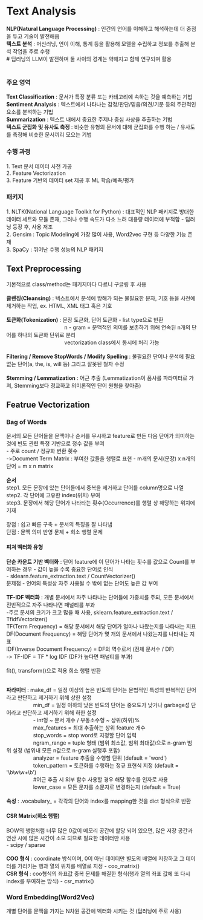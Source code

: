 # **Text Analysis**
**NLP(Natural Language Processing)** : 인간의 언어를 이해하고 해석하는데 더 중점을 두고 기술이 발전해옴 </br>
**텍스트 분석** : 머신러닝, 언이 이해, 통계 등을 활용해 모델을 수립하고 정보를 추출해 분석 작업을 주로 수행</br>
\# 딥러닝의 LLM이 발전하며 둘 사이의 경계는 약해지고 함께 연구되며 활용</br></br>

### 주요 영역
**Text Classification** : 문서가 특정 분류 또는 카테고리에 속하는 것을 예측하는 기법</br>
**Sentiment Analysis** : 텍스트에서 나타나는 감정/판단/믿음/의견/기분 등의 주관적인 요소를 분석하는 기법</br>
**Summarization** : 텍스트 내에서 중요한 주제나 중심 사상을 추출하는 기법</br>
**텍스트 군집화 및 유사도 측정** : 비슷한 유형의 문서에 대해 군집화를 수행 하는 / 유사도를 측정해 비슷한 문서끼리 모으는 기법 </br>

### 수행 과정
1\. Text 문서 데이터 사전 가공 </br>
2\. Feature Vectorization </br> 
3\. Feature 기반의 데이터 set 제공 후 ML 학습/예측/평가 </br>
### 패키지
1\. NLTK(National Language Toolkit for Python) : 대표적인 NLP 패키지로 방대한 데이터 세트와 모듈 존재, 그러나 수행 속도가 다소 느려 대용량 데이터에 부적합 - 딥러닝 등장 후, 사용 저조</br>
2\. Gensim : Topic Modeling에 가장 많이 사용, Word2vec 구현 등 다양한 기능 존재 </br>
3\. SpaCy : 뛰어난 수행 성능의 NLP 패키지

## **Text Preprocessing**
기본적으로 class/method는 패키지마다 다르니 구글링 후 사용 </br></br>
**클렌징(Cleansing)** : 텍스트에서 분석에 방해가 되는 불필요한 문자, 기호 등을 사전에 제거하는 작업, ex. HTML, XML 태그 혹은 기호 </br></br>
**토큰화(Tokenization)** : 문장 토큰화, 단어 토큰화 - list type으로 반환</br>
&nbsp; &nbsp; &nbsp; &nbsp; &nbsp; &nbsp; &nbsp; &nbsp; &nbsp; &nbsp; &nbsp; &nbsp; &nbsp; &nbsp; &nbsp; &nbsp; &nbsp; &nbsp; &nbsp;&nbsp; 
n - gram = 문맥적인 의미를 보존하기 위해 연속된 n개의 단어를 하나의 토큰화 단위로 분리</br>
&nbsp; &nbsp; &nbsp; &nbsp; &nbsp; &nbsp; &nbsp; &nbsp; &nbsp; &nbsp; &nbsp; &nbsp; &nbsp; &nbsp; &nbsp; &nbsp; &nbsp; &nbsp; &nbsp;&nbsp;
vectorization class에서 동시에 처리 가능</br></br>
**Filtering / Remove StopWords / Modify Spelling** : 불필요한 단어나 분석에 필요없는 단어(a, the, is, will 등) 그리고 잘못된 철자 수정 </br></br>
**Stemming / Lemmatization** : 어근 추출 (Lemmatization이 품사를 파라미터로 가져, Stemming보다 정교하고 의미론적인 단어 원형을 찾아줌)

## **Featrue Vectorization**
### **Bag of Words**  
문서의 모든 단어들을 문맥이나 순서를 무시하고 feature로 만든 다음 단어가 의미하는 것에 빈도 관련 특정 기반으로 정수 값을 부여 </br>- 주로 count / 정규화 변환 횟수</br>
->Document Term Matrix : 부여한 값들을 행렬로 표현 - m개의 문서(문장) x n개의 단어 = m x n matrix</br></br>
**순서** </br>
step1. 모든 문장에 있는 단어들에서 중복을 제거하고 단어를 column명으로 나열</br>
step2. 각 단어에 고유한 index(위치) 부여 </br>
step3. 문장에서 해당 단어가 나타타는 횟수(Occurrence)를 행렬 상 해당하는 위치에 기재 </br></br>
장점 : 쉽고 빠른 구축 + 문서의 특징을 잘 나타냄</br>
단점 : 문맥 의미 반영 문제 + 희소 행렬 문제
#### **피쳐 벡터화 유형**
**단순 카운트 기반 벡터화** : 단어 feature에 이 단어가 나타는 횟수를 값으로 Count를 부여하는 경우 - 값이 높을 수록 중요한 단어로 인식 </br>
\- sklearn.feature_extraction.text / CountVectorizer() </br>
문제점 - 언어의 특성상 자주 사용될 수 밖에 없는 단어도 높은 값 부여 </br></br>
**TF-IDF 벡터화** : 개별 문서에서 자주 나타나는 단어들에 가중치를 주되, 모든 문서에서 전반적으로 자주 나타나면 패널티를 부과</br>
-주로 문서의 크기가 크고 많을 때 사용, sklearn.feature_extraction.text / TfidfVectorizer() </br>
TF(Term Frequency) = 해당 문서에서 해당 단어가 얼마나 나왔는지를 나타내는 지표 </br>
DF(Document Frequency) = 해당 단어가 몇 개의 문서에서 나왔는지를 나타내는 지표 </br>
IDF(Inverse Document Frequency) = DF의 역수로서 (전체 문서수 / DF)</br>
-> TF-IDF = TF * log IDF (DF가 높다면 패널티를 부과) </br></br>
fit(), transform()으로 적용 희소 행렬 반환 </br></br>

**파라미터** : make_df = 일정 이상의 높은 빈도의 단어는 문법적인 특성의 반복적인 단어라고 판단하고 제거하기 위해 상한 설정 </br>
&nbsp;&nbsp;&nbsp;&nbsp;&nbsp;&nbsp;&nbsp;&nbsp;&nbsp;&nbsp;&nbsp;&nbsp;&nbsp;&nbsp;&nbsp;&nbsp;&nbsp;
min_df = 일정 이하의 낮은 빈도의 단어는 중요도가 낮거나 garbage성 단어라고 판단하고 제거하기 위해 하한 설정 </br>
&nbsp;&nbsp;&nbsp;&nbsp;&nbsp;&nbsp;&nbsp;&nbsp;&nbsp;&nbsp;&nbsp;&nbsp;&nbsp;&nbsp;&nbsp;&nbsp;&nbsp;
\- int형 ~ 문서 개수 / 부동소수형 ~ 상위(하위)% </br>
&nbsp;&nbsp;&nbsp;&nbsp;&nbsp;&nbsp;&nbsp;&nbsp;&nbsp;&nbsp;&nbsp;&nbsp;&nbsp;&nbsp;&nbsp;&nbsp;&nbsp;
max_features = 최대 추출하는 상위 feature 개수 </br>
&nbsp;&nbsp;&nbsp;&nbsp;&nbsp;&nbsp;&nbsp;&nbsp;&nbsp;&nbsp;&nbsp;&nbsp;&nbsp;&nbsp;&nbsp;&nbsp;&nbsp;
stop_words = stop word로 지정할 단어 입력 </br>
&nbsp;&nbsp;&nbsp;&nbsp;&nbsp;&nbsp;&nbsp;&nbsp;&nbsp;&nbsp;&nbsp;&nbsp;&nbsp;&nbsp;&nbsp;&nbsp;&nbsp;
ngram_range = tuple 형태 (범위 최소값, 범위 최대값)으로 n-gram 범위 설정 (범위내 모든 n값으로 n-gram 실행후 포함) </br>
&nbsp;&nbsp;&nbsp;&nbsp;&nbsp;&nbsp;&nbsp;&nbsp;&nbsp;&nbsp;&nbsp;&nbsp;&nbsp;&nbsp;&nbsp;&nbsp;&nbsp;
analyzer = feature 추출을 수행할 단위 (default = 'word')</br>
&nbsp;&nbsp;&nbsp;&nbsp;&nbsp;&nbsp;&nbsp;&nbsp;&nbsp;&nbsp;&nbsp;&nbsp;&nbsp;&nbsp;&nbsp;&nbsp;&nbsp;
token_pattern = 토큰화를 수행하는 정규 표현식 지정 (default = '\b\w\w+\b') </br>
&nbsp;&nbsp;&nbsp;&nbsp;&nbsp;&nbsp;&nbsp;&nbsp;&nbsp;&nbsp;&nbsp;&nbsp;&nbsp;&nbsp;&nbsp;&nbsp;&nbsp;
\#어근 추출 시 외부 함수 사용할 경우 해당 함수를 인자로 사용</br>
&nbsp;&nbsp;&nbsp;&nbsp;&nbsp;&nbsp;&nbsp;&nbsp;&nbsp;&nbsp;&nbsp;&nbsp;&nbsp;&nbsp;&nbsp;&nbsp;&nbsp;
lower_case = 모든 문자를 소문자로 변경하는지 (default = True) </br></br>
**속성** : .vocabulary_ = 각각의 단어와 index를 mapping한 것을 dict 형식으로 반환

#### **CSR Matrix(희소 행렬)**
BOW의 행렬처럼 너무 많은 0값이 메모리 공간에 할당 되어 있으면, 많은 저장 공간과 연산 시에 많은 시간이 소모 되므로 필요한 데이터만 사용 </br>
\- scipy / sparse</br></br>
**COO 형식** : coordinate 방식이며, 0이 아닌 데이터만 별도의 배열에 저장하고 그 데이터를 가리키는 행과 열의 위치를 배열로 지정 - coo_matrix()</br>
**CSR 형식** : coo형식의 좌표값 중복 문제를 해결한 형식(행과 열의 좌표 값에 또 다시 index를 부여하는 방식) - csr_matrix()




### **Word Embedding(Word2Vec)** 
개별 단어를 문맥을 가지는 N차원 공간에 벡터화 시키는 것 (딥러닝에 주로 사용)</br></br>